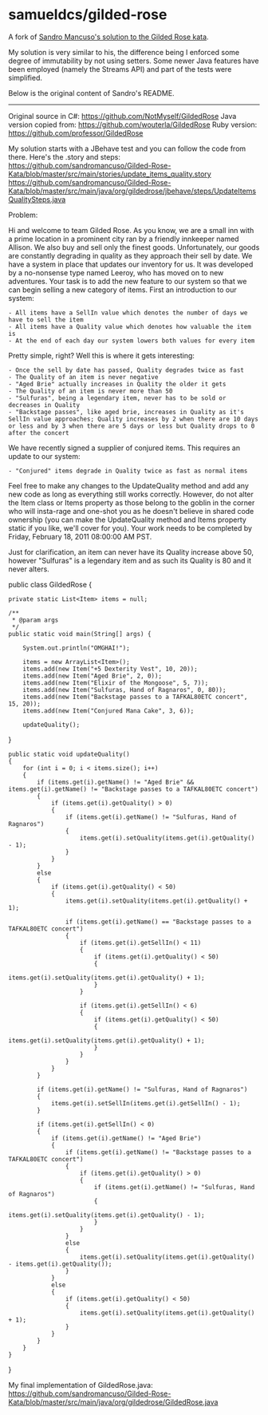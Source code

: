# samueldcs/gilded-rose

A fork of [Sandro Mancuso's solution to the Gilded Rose kata](https://github.com/sandromancuso/Gilded-Rose-Kata).

My solution is very similar to his, the difference being I enforced some degree of immutability by not using setters. Some newer Java features have been employed (namely the Streams API) and part
of the tests were simplified.

Below is the original content of Sandro's README.

--- 

Original source in C#: https://github.com/NotMyself/GildedRose
Java version copied from: https://github.com/wouterla/GildedRose
Ruby version: https://github.com/professor/GildedRose

My solution starts with a JBehave test and you can follow the code from there. Here's the .story and steps: 
https://github.com/sandromancuso/Gilded-Rose-Kata/blob/master/src/main/stories/update_items_quality.story
https://github.com/sandromancuso/Gilded-Rose-Kata/blob/master/src/main/java/org/gildedrose/jbehave/steps/UpdateItemsQualitySteps.java

Problem:

Hi and welcome to team Gilded Rose. As you know, we are a small inn with a prime location in a prominent city ran by a friendly innkeeper named Allison. We also buy and sell only the finest goods. Unfortunately, our goods are constantly degrading in quality as they approach their sell by date. We have a system in place that updates our inventory for us. It was developed by a no-nonsense type named Leeroy, who has moved on to new adventures. Your task is to add the new feature to our system so that we can begin selling a new category of items. First an introduction to our system:

	- All items have a SellIn value which denotes the number of days we have to sell the item
	- All items have a Quality value which denotes how valuable the item is
	- At the end of each day our system lowers both values for every item

Pretty simple, right? Well this is where it gets interesting:

	- Once the sell by date has passed, Quality degrades twice as fast
	- The Quality of an item is never negative
	- "Aged Brie" actually increases in Quality the older it gets
	- The Quality of an item is never more than 50
	- "Sulfuras", being a legendary item, never has to be sold or decreases in Quality
	- "Backstage passes", like aged brie, increases in Quality as it's SellIn value approaches; Quality increases by 2 when there are 10 days or less and by 3 when there are 5 days or less but Quality drops to 0 after the concert

We have recently signed a supplier of conjured items. This requires an update to our system:

	- "Conjured" items degrade in Quality twice as fast as normal items

Feel free to make any changes to the UpdateQuality method and add any new code as long as everything still works correctly. However, do not alter the Item class or Items property as those belong to the goblin in the corner who will insta-rage and one-shot you as he doesn't believe in shared code ownership (you can make the UpdateQuality method and Items property static if you like, we'll cover for you). Your work needs to be completed by Friday, February 18, 2011 08:00:00 AM PST.

Just for clarification, an item can never have its Quality increase above 50, however "Sulfuras" is a legendary item and as such its Quality is 80 and it never alters.

public class GildedRose {

	private static List<Item> items = null;

	/**
	 * @param args
	 */
	public static void main(String[] args) {
		
        System.out.println("OMGHAI!");
		
        items = new ArrayList<Item>();
        items.add(new Item("+5 Dexterity Vest", 10, 20));
        items.add(new Item("Aged Brie", 2, 0));
        items.add(new Item("Elixir of the Mongoose", 5, 7));
        items.add(new Item("Sulfuras, Hand of Ragnaros", 0, 80));
        items.add(new Item("Backstage passes to a TAFKAL80ETC concert", 15, 20));
        items.add(new Item("Conjured Mana Cake", 3, 6));

        updateQuality();
}


	
    public static void updateQuality()
    {
        for (int i = 0; i < items.size(); i++)
        {
            if (items.get(i).getName() != "Aged Brie" && items.get(i).getName() != "Backstage passes to a TAFKAL80ETC concert")
            {
                if (items.get(i).getQuality() > 0)
                {
                    if (items.get(i).getName() != "Sulfuras, Hand of Ragnaros")
                    {
                        items.get(i).setQuality(items.get(i).getQuality() - 1);
                    }
                }
            }
            else
            {
                if (items.get(i).getQuality() < 50)
                {
                    items.get(i).setQuality(items.get(i).getQuality() + 1);

                    if (items.get(i).getName() == "Backstage passes to a TAFKAL80ETC concert")
                    {
                        if (items.get(i).getSellIn() < 11)
                        {
                            if (items.get(i).getQuality() < 50)
                            {
                                items.get(i).setQuality(items.get(i).getQuality() + 1);
                            }
                        }

                        if (items.get(i).getSellIn() < 6)
                        {
                            if (items.get(i).getQuality() < 50)
                            {
                                items.get(i).setQuality(items.get(i).getQuality() + 1);
                            }
                        }
                    }
                }
            }

            if (items.get(i).getName() != "Sulfuras, Hand of Ragnaros")
            {
                items.get(i).setSellIn(items.get(i).getSellIn() - 1);
            }

            if (items.get(i).getSellIn() < 0)
            {
                if (items.get(i).getName() != "Aged Brie")
                {
                    if (items.get(i).getName() != "Backstage passes to a TAFKAL80ETC concert")
                    {
                        if (items.get(i).getQuality() > 0)
                        {
                            if (items.get(i).getName() != "Sulfuras, Hand of Ragnaros")
                            {
                                items.get(i).setQuality(items.get(i).getQuality() - 1);
                            }
                        }
                    }
                    else
                    {
                        items.get(i).setQuality(items.get(i).getQuality() - items.get(i).getQuality());
                    }
                }
                else
                {
                    if (items.get(i).getQuality() < 50)
                    {
                        items.get(i).setQuality(items.get(i).getQuality() + 1);
                    }
                }
            }
        }
    }

}


My final implementation of GildedRose.java: https://github.com/sandromancuso/Gilded-Rose-Kata/blob/master/src/main/java/org/gildedrose/GildedRose.java
